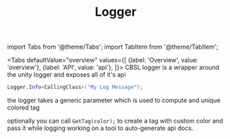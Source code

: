 ﻿---
title: Logger
---

import Tabs from '@theme/Tabs';
import TabItem from '@theme/TabItem';

<Tabs
  defaultValue="overview"
  values={[
    {label: 'Overview', value: 'overview'},
    {label: 'API', value: 'api'},
  ]}>
  <TabItem value="overview">
  CBSL logger is a wrapper around the unity logger and exposes all of it's api

  ```csharp
  Logger.Info<CallingClass>("My Log Message");
  ```

  the logger takes a generic parameter which is used to compute and unique colored tag
  
  optionally you can call `GetTag(color);` to create a tag with custom color and pass it while logging
  </TabItem>
  <TabItem value="api">
  working on a tool to auto-generate api docs.
  </TabItem>
</Tabs>